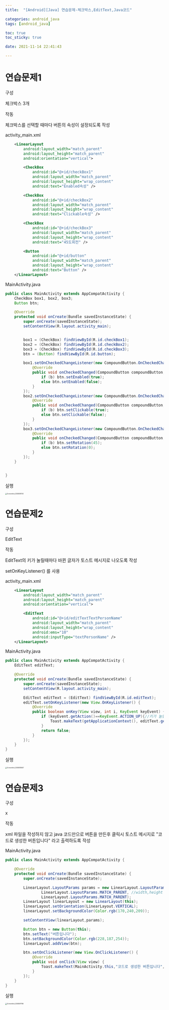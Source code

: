 ```yaml
---
title:  "[Android][Java] 연습문제-체크박스,EditText,Java코드"

categories: android_java
tags: [android_java]

toc: true
toc_sticky: true

date: 2021-11-14 22:41:43

---
```


# 연습문제1

구성

체크박스 3개 

작동

체크박스를 선택할 때마다 버튼의 속성이 설정되도록 작성

activity_main.xml

```xml
    <LinearLayout
        android:layout_width="match_parent"
        android:layout_height="match_parent"
        android:orientation="vertical">

        <CheckBox
            android:id="@+id/checkBox1"
            android:layout_width="match_parent"
            android:layout_height="wrap_content"
            android:text="Enabled속성" />

        <CheckBox
            android:id="@+id/checkBox2"
            android:layout_width="match_parent"
            android:layout_height="wrap_content"
            android:text="Clickable속성" />

        <CheckBox
            android:id="@+id/checkBox3"
            android:layout_width="match_parent"
            android:layout_height="wrap_content"
            android:text="45도회전" />

        <Button
            android:id="@+id/button"
            android:layout_width="match_parent"
            android:layout_height="wrap_content"
            android:text="Button" />
    </LinearLayout>

```

MainActivity.java

```java
public class MainActivity extends AppCompatActivity {
    CheckBox box1, box2, box3;
    Button btn;

    @Override
    protected void onCreate(Bundle savedInstanceState) {
        super.onCreate(savedInstanceState);
        setContentView(R.layout.activity_main);


        box1 = (CheckBox) findViewById(R.id.checkBox1);
        box2 = (CheckBox) findViewById(R.id.checkBox2);
        box3 = (CheckBox) findViewById(R.id.checkBox3);
        btn = (Button) findViewById(R.id.button);

        box1.setOnCheckedChangeListener(new CompoundButton.OnCheckedChangeListener() {
            @Override
            public void onCheckedChanged(CompoundButton compoundButton, boolean b) {
                if (b) btn.setEnabled(true);
                else btn.setEnabled(false);
            }
        });
        box2.setOnCheckedChangeListener(new CompoundButton.OnCheckedChangeListener() {
            @Override
            public void onCheckedChanged(CompoundButton compoundButton, boolean b) {
                if (b) btn.setClickable(true);
                else btn.setClickable(false);
            }
        });
        box3.setOnCheckedChangeListener(new CompoundButton.OnCheckedChangeListener() {
            @Override
            public void onCheckedChanged(CompoundButton compoundButton, boolean b) {
                if (b) btn.setRotation(45);
                else btn.setRotation(0);
            }
        });
    }


}
```

실행

<img src="https://user-images.githubusercontent.com/69203345/141682332-ddf25030-9d92-4a30-af04-ccbefa0b9ba9.png" alt="Screenshot_1636895150" style="zoom: 33%;" />

# 연습문제2

구성

EditText 

작동

EditText의 키가 눌릴때마다 바뀐 글자가 토스트 메시지로 나오도록 작성

setOnKeyListener() 를 사용

activity_main.xml

```xml
    <LinearLayout
        android:layout_width="match_parent"
        android:layout_height="match_parent"
        android:orientation="vertical">

        <EditText
            android:id="@+id/editTextTextPersonName"
            android:layout_width="match_parent"
            android:layout_height="wrap_content"
            android:ems="10"
            android:inputType="textPersonName" />
    </LinearLayout>
```

MainActivity.java

```java
public class MainActivity extends AppCompatActivity {
    EditText editText;

    @Override
    protected void onCreate(Bundle savedInstanceState) {
        super.onCreate(savedInstanceState);
        setContentView(R.layout.activity_main);

        EditText editText = (EditText) findViewById(R.id.editText);
        editText.setOnKeyListener(new View.OnKeyListener() {
            @Override
            public boolean onKey(View view, int i, KeyEvent keyEvent) {
                if (keyEvent.getAction()==KeyEvent.ACTION_UP){//키가 눌렸으면
                    Toast.makeText(getApplicationContext(), editText.getText().toString(),Toast.LENGTH_SHORT).show();
                }
                return false;
            }
        });
    }
}
```

실행

<img src="https://user-images.githubusercontent.com/69203345/141682694-0c20e299-82da-4fdd-82e6-f3df4eaceb63.png" alt="Screenshot_1636895867" style="zoom:33%;" />

# 연습문제3

구성

x

작동

xml 파일을 작성하지 않고 java 코드만으로 버튼을 만든후 클릭시 토스트 메시지로 "코드로 생성한 버튼입니다" 라고 출력하도록 작성

MainActivity.java

```java
public class MainActivity extends AppCompatActivity {

    @Override
    protected void onCreate(Bundle savedInstanceState) {
        super.onCreate(savedInstanceState);

        LinearLayout.LayoutParams params = new LinearLayout.LayoutParams(
                LinearLayout.LayoutParams.MATCH_PARENT, //width,height
                LinearLayout.LayoutParams.MATCH_PARENT);
        LinearLayout linearLayout = new LinearLayout(this);
        linearLayout.setOrientation(LinearLayout.VERTICAL);
        linearLayout.setBackgroundColor(Color.rgb(170,240,209));

        setContentView(linearLayout,params);

        Button btn = new Button(this);
        btn.setText("버튼입니다");
        btn.setBackgroundColor(Color.rgb(228,187,254));
        linearLayout.addView(btn);

        btn.setOnClickListener(new View.OnClickListener() {
            @Override
            public void onClick(View view) {
                Toast.makeText(MainActivity.this,"코드로 생성한 버튼입니다",Toast.LENGTH_SHORT).show();
            }
        });
    }
}
```

실행

<img src="https://user-images.githubusercontent.com/69203345/141683617-f222fd5c-a851-4b42-8ceb-272e65a832cf.png" alt="Screenshot_1636897198" style="zoom:33%;" />

